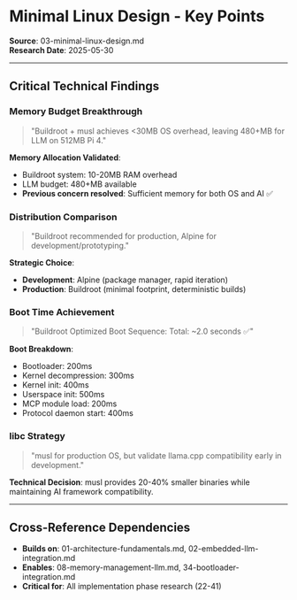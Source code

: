 # Minimal Linux Design - Key Points

**Source**: 03-minimal-linux-design.md  
**Research Date**: 2025-05-30

---

## Critical Technical Findings

### Memory Budget Breakthrough
> "Buildroot + musl achieves <30MB OS overhead, leaving 480+MB for LLM on 512MB Pi 4."

**Memory Allocation Validated**:
- Buildroot system: 10-20MB RAM overhead
- LLM budget: 480+MB available  
- **Previous concern resolved**: Sufficient memory for both OS and AI ✅

### Distribution Comparison
> "Buildroot recommended for production, Alpine for development/prototyping."

**Strategic Choice**:
- **Development**: Alpine (package manager, rapid iteration)
- **Production**: Buildroot (minimal footprint, deterministic builds)

### Boot Time Achievement
> "Buildroot Optimized Boot Sequence: Total: ~2.0 seconds ✅"

**Boot Breakdown**:
- Bootloader: 200ms
- Kernel decompression: 300ms
- Kernel init: 400ms  
- Userspace init: 500ms
- MCP module load: 200ms
- Protocol daemon start: 400ms

### libc Strategy
> "musl for production OS, but validate llama.cpp compatibility early in development."

**Technical Decision**: musl provides 20-40% smaller binaries while maintaining AI framework compatibility.

---

## Cross-Reference Dependencies
- **Builds on**: 01-architecture-fundamentals.md, 02-embedded-llm-integration.md
- **Enables**: 08-memory-management-llm.md, 34-bootloader-integration.md
- **Critical for**: All implementation phase research (22-41)
